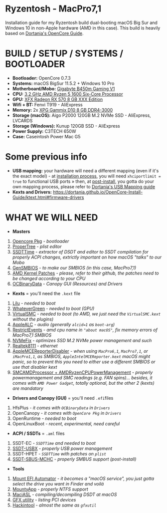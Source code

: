 # Ryzentosh - MacPro7,1
Installation guide for my Ryzentosh build dual-booting macOS Big Sur and Windows 10 in non-Apple hardware (AMD in this case). This build is heavily based on [Dortania's OpenCore Guide](https://dortania.github.io/).

# BUILD / SETUP / SYSTEMS / BOOTLOADER
* **Bootloader:** OpenCore 0.7.3
* **Systems:** macOS BigSur 11.5.2 + Windows 10 Pro
* **Motherboard/Mobo:** [Gigabyte B450m Gaming V1](https://www.gigabyte.com/br/Motherboard/B450M-GAMING-rev-1x/sp#sp)
* **CPU:** [3,2 GHz AMD Ryzen 5 1600 Six-Core Processor](https://www.amd.com/pt/products/cpu/amd-ryzen-5-1600)
* **GPU:** [XFX Radeon RX 570 8 GB XXX Edition](https://www.xfxforce.com/gpus/amd-radeon-tm-rx-570-rs-8gb-xxx-edition-2)
* **Wifi + BT:** Fenvi T919 - AliExpress
* **Memory:** 2x [XPG Gammix D10 8 GB DDR4-3000](https://www.xpg.com/pt/xpg/486)
* **Storage (macOS):** Aigo P2000 120GB M.2 NVMe SSD - AliExpress, LVCARDS
* **Storage (Windows):** Kunup 120GB SSD - AliExpress
* **Power Supply:** C3TECH 650W
* **Case:** Caseintosh Power Mac G5


# Some previous info
* **USB mapping:** your hardware will need a different mapping (even if it's the exact model) - at [installation process](#installation-process), you will need `xhciportlimit = true` to functional USB ports » then, at [post-install](#post-install), you gotta do your own mapping process, please refer to [Dortania's USB Mapping guide](https://dortania.github.io/OpenCore-Post-Install/usb/)
* **Kexts and Drivers:** https://dortania.github.io/OpenCore-Install-Guide/ktext.html#firmware-drivers

# WHAT WE WILL NEED
* **Masters**
1. [Opencore Pkg](https://github.com/acidanthera/OpenCorePkg/releases/) - *bootloader*
2. [ProperTree](https://github.com/corpnewt/ProperTree) - *plist editor*
3. [SSDTTime](https://github.com/corpnewt/SSDTTime) - *extractor of DSDT and editor to SSDT compilation for properly ACPI changes, extrictly important on how macOS "talks" to our Mobo*
5. [GenSMBIOS](https://github.com/corpnewt/GenSMBIOS) - *to make our SMBIOS (in this case, MacPro7,1)*
6. [AMD Kernel Patches](https://github.com/AMD-OSX/AMD_Vanilla/tree/master) - *please, refer to their github, the patches need to be changed according to your CPU*
7. [OCBinaryData](https://github.com/acidanthera/OcBinaryData) - *Canopy GUI (Resources) and Drivers*

* **Kexts** = you'll need the `.kext` file
1. [Lilu](https://github.com/acidanthera/Lilu/releases/) - *needed to boot*
2. [WhateverGreen](https://github.com/acidanthera/WhateverGreen/releases/) - *needed to boot (GPU)*
3. [VirtualSMC](https://github.com/acidanthera/VirtualSMC/releases/) - *needed to boot (to AMD, we just need the `VirtualSMC.kext` without the plugins)*
4. [AppleALC](https://github.com/acidanthera/AppleALC/releases/) - *audio (generally `alcid=1` as `boot-arg`)*
5. [RestrictEvents](https://github.com/acidanthera/RestrictEvents/releases/) - *amd cpu name in `"about macOS"`, fix memory errors of MacPro7,1 SMBIOS*
6. [NVMeFix](https://github.com/acidanthera/NVMeFix/releases/) - *optimizes SSD M.2 NVMe power management and such*
7. [Realtek8111](https://github.com/Mieze/RTL8111_driver_for_OS_X/releases/) - *ethernet*
8. [AppleMCEReporterDisabler](https://github.com/AMD-OSX/AMD_Vanilla/blob/master/Extra/AppleMCEReporterDisabler.kext.zip) - *when using `MacPro6,1`, `MacPro7,1`, or `iMacPro1,1`, as SMBIOS, `AppleIntelMCEReporter.kext` macOS might panic, so to prevent this you need to either use a different SMBIOS or use that disabler kext*
9. [SMCAMDProcessor + AMDRyzenCPUPowerManagement](https://github.com/trulyspinach/SMCAMDProcessor/releases/) - *properly powermanagement and SMC readings (e.g. FAN spins)... besides, it comes with `AMD Power Gadget`, totally optional, but the other 2 (kexts) are mandatory*

* **Drivers and Canopy (GUI)** = you'll need `.efi`files
1. HfsPlus - *it comes with `OCBinaryData` in `Drivers`*
2. OpenCanopy - *it comes with `OpenCore Pkg` in `Drivers`*
3. OpenRuntime - *needed to boot*
4. OpenLinuxBoot - *recent, experimental, need careful*

* **ACPI / SSDTs** = `.aml` files
1. SSDT-EC - *`SSDTTime` and needed to boot*
2. [SSDT-USBX](https://github.com/dortania/OpenCore-Post-Install/blob/master/extra-files/SSDT-USBX.aml) - *properly USB power management*
3. SSDT-HPET - *`SSDTTime` with patches on `plist`*
4. [SSDT-SBUS-MCHC](https://dortania.github.io/Getting-Started-With-ACPI/Universal/smbus.html) - *properly SMBUS support (post-install)*

* **Tools**
1. [Mount EFI Automator](https://github.com/corpnewt/MountEFI/blob/update/Mount%20EFI%20Automator%20Quick%20Action.zip) - *it becomes a "macOS service", you just gotta select the drive you want in Finder and voilá*
2. [MountyApp](https://mounty.app/) - *properly NTFS support*
3. [MaciASL](https://github.com/acidanthera/MaciASL/releases/) - *compiling/decompiling DSDT at macOS*
4. [GFX utility](https://github.com/acidanthera/gfxutil/releases/) - *listing PCI devices*
5. [Hackintool](https://github.com/headkaze/Hackintool/releases/) - *almost the same as `gfxutil`*
